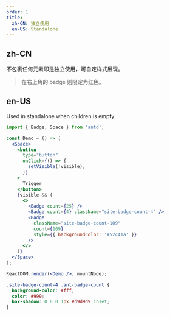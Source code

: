 ```yaml
---
order: 1
title:
  zh-CN: 独立使用
  en-US: Standalone
---
```


## zh-CN

不包裹任何元素即是独立使用，可自定样式展现。

> 在右上角的 badge 则限定为红色。

## en-US

Used in standalone when children is empty.

```jsx
import { Badge, Space } from 'antd';

const Demo = () => (
  <Space>
    <button
      type="button"
      onClick={() => {
        setVisible(!visible);
      }}
    >
      Trigger
    </button>
    {visible && (
      <>
        <Badge count={25} />
        <Badge count={4} className="site-badge-count-4" />
        <Badge
          className="site-badge-count-109"
          count={109}
          style={{ backgroundColor: '#52c41a' }}
        />
      </>
    )}
  </Space>
);

ReactDOM.render(<Demo />, mountNode);
```

```css
.site-badge-count-4 .ant-badge-count {
  background-color: #fff;
  color: #999;
  box-shadow: 0 0 0 1px #d9d9d9 inset;
}
```

<style>
[data-theme="dark"] .site-badge-count-4 .ant-badge-count {
  background-color: #141414;
  box-shadow: 0 0 0 1px #434343 inset;
}
</style>
